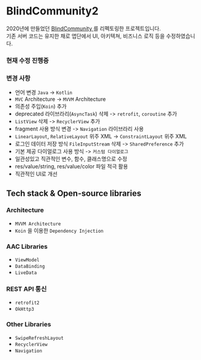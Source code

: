 # BlindCommunity2

2020년에 만들었던 <a href="https://github.com/yeon-kyu/Android_BlindCommunity" target="_blank"> BlindCommunity </a> 를 리펙토링한 프로젝트입니다. </br>
기존 서버 코드는 유지한 채로 앱단에서 UI, 아키텍쳐, 비즈니스 로직 등을 수정하였습니다.
### 현재 수정 진행중

### 변경 사항
- 언어 변경 `Java` -> `Kotlin`
- `MVC` Architecture -> `MVVM` Architecture
- 의존성 주입(`Koin`) 추가
- deprecated 라이브라리(`AsyncTask`) 삭제 -> `retrofit`, `coroutine` 추가
- `ListView` 삭제 -> `RecyclerView` 추가
- fragment 사용 방식 변경 -> `Navigation` 라이브라리 사용
- `LinearLayout`, `RelativeLayout` 위주 XML -> `ConstraintLayout` 위주 XML
- 로그인 데이터 저장 방식 `FileInputStream` 삭제 -> `SharedPreference` 추가
- 기본 제공 다이얼로그 사용 방식 -> `커스텀 다이얼로그` 
- 일관성있고 직관적인 변수, 함수, 클래스명으로 수정
- res/value/string, res/value/color 파일 적극 활용
- 직관적인 UI로 개선

## Tech stack & Open-source libraries
### Architecture
- `MVVM Architecture`
- `Koin` 을 이용한 `Dependency Injection`

### AAC Libraries
 - `ViewModel`
 - `DataBinding`
 - `LiveData`

### REST API 통신
 - `retrofit2`
 - `OkHttp3`

### Other Libraries
 - `SwipeRefreshLayout`
 - `RecyclerView`
 - `Navigation`
